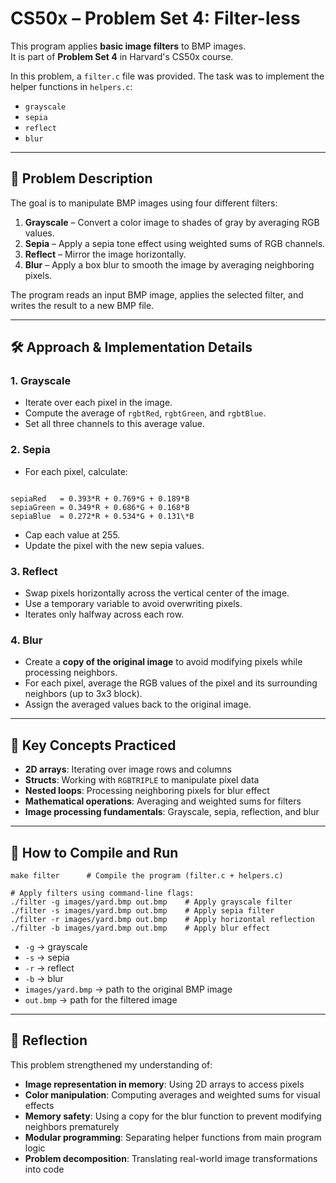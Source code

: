 # CS50x – Problem Set 4: Filter-less

This program applies **basic image filters** to BMP images.  
It is part of **Problem Set 4** in Harvard's CS50x course.  

In this problem, a `filter.c` file was provided. The task was to implement the helper functions in `helpers.c`:

- `grayscale`
- `sepia`
- `reflect`
- `blur`

---

## 📌 Problem Description

The goal is to manipulate BMP images using four different filters:

1. **Grayscale** – Convert a color image to shades of gray by averaging RGB values.  
2. **Sepia** – Apply a sepia tone effect using weighted sums of RGB channels.  
3. **Reflect** – Mirror the image horizontally.  
4. **Blur** – Apply a box blur to smooth the image by averaging neighboring pixels.  

The program reads an input BMP image, applies the selected filter, and writes the result to a new BMP file.

---

## 🛠️ Approach & Implementation Details

### 1. Grayscale
- Iterate over each pixel in the image.  
- Compute the average of `rgbtRed`, `rgbtGreen`, and `rgbtBlue`.  
- Set all three channels to this average value.

### 2. Sepia
- For each pixel, calculate:
```

sepiaRed   = 0.393*R + 0.769*G + 0.189*B
sepiaGreen = 0.349*R + 0.686*G + 0.168*B
sepiaBlue  = 0.272*R + 0.534*G + 0.131\*B

````
- Cap each value at 255.  
- Update the pixel with the new sepia values.

### 3. Reflect
- Swap pixels horizontally across the vertical center of the image.  
- Use a temporary variable to avoid overwriting pixels.  
- Iterates only halfway across each row.

### 4. Blur
- Create a **copy of the original image** to avoid modifying pixels while processing neighbors.  
- For each pixel, average the RGB values of the pixel and its surrounding neighbors (up to 3x3 block).  
- Assign the averaged values back to the original image.

---

## 🔹 Key Concepts Practiced

- **2D arrays**: Iterating over image rows and columns  
- **Structs**: Working with `RGBTRIPLE` to manipulate pixel data  
- **Nested loops**: Processing neighboring pixels for blur effect  
- **Mathematical operations**: Averaging and weighted sums for filters  
- **Image processing fundamentals**: Grayscale, sepia, reflection, and blur  

---

## 🚀 How to Compile and Run

```
make filter      # Compile the program (filter.c + helpers.c)

# Apply filters using command-line flags:
./filter -g images/yard.bmp out.bmp    # Apply grayscale filter
./filter -s images/yard.bmp out.bmp    # Apply sepia filter
./filter -r images/yard.bmp out.bmp    # Apply horizontal reflection
./filter -b images/yard.bmp out.bmp    # Apply blur effect
```

* `-g` → grayscale
* `-s` → sepia
* `-r` → reflect
* `-b` → blur
* `images/yard.bmp` → path to the original BMP image
* `out.bmp` → path for the filtered image

---

## 📝 Reflection

This problem strengthened my understanding of:

* **Image representation in memory**: Using 2D arrays to access pixels
* **Color manipulation**: Computing averages and weighted sums for visual effects
* **Memory safety**: Using a copy for the blur function to prevent modifying neighbors prematurely
* **Modular programming**: Separating helper functions from main program logic
* **Problem decomposition**: Translating real-world image transformations into code
